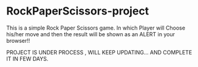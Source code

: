 # RockPaperScissors-project


This is a simple Rock Paper Scissors game. In which Player will Choose his/her move and then the result
will be shown as an ALERT in your browser!! <br>


PROJECT IS UNDER PROCESS , WILL KEEP UPDATING... AND COMPLETE IT IN FEW DAYS.